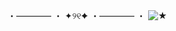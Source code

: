 ・———— ・ ✦୨୧✦ ・———— ・ 
![★](https://github.com/user-attachments/assets/9849643c-fde8-431f-83aa-42301858b604)
